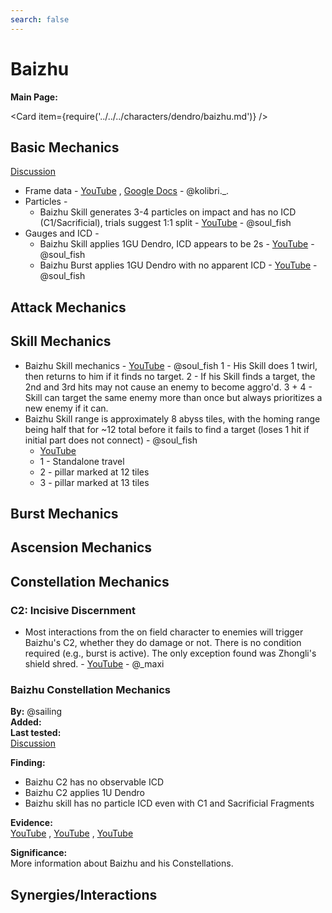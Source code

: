 ```yaml
---
search: false
---
```


# Baizhu

**Main Page:**

<Card item={require('../../../characters/dendro/baizhu.md')} />

## Basic Mechanics
[Discussion](https://tickets.deeznuts.moe/transcripts/baizhu-basic-mechanics)

* Frame data - [YouTube](https://youtu.be/DvAeMykwiwo) , [Google Docs](https://docs.google.com/spreadsheets/d/1u74NvNfOgKS6B0cZYOFUArqA133Kqjr3bjT-KXKUMq0/edit?usp=sharing) - @kolibri._.
* Particles -
    * Baizhu Skill generates 3-4 particles on impact and has no ICD (C1/Sacrificial), trials suggest 1:1 split - [YouTube](https://youtu.be/LS5FsFvX614) - @soul_fish
* Gauges and ICD - 
    * Baizhu Skill applies 1GU Dendro, ICD appears to be 2s - [YouTube](https://youtu.be/olkcMd6Hc8U) - @soul_fish
    * Baizhu Burst applies 1GU Dendro with no apparent ICD - [YouTube](https://youtu.be/2p9tffQMJ2s) - @soul_fish

## Attack Mechanics

## Skill Mechanics

* Baizhu Skill mechanics - [YouTube](https://youtu.be/mZjgxF1ADHI) - @soul_fish
    1 - His Skill does 1 twirl, then returns to him if it finds no target.
    2 - If his Skill finds a target, the 2nd and 3rd hits may not cause an enemy to become aggro'd.
    3 + 4 - Skill can target the same enemy more than once but always prioritizes a new enemy if it can.
* Baizhu Skill range is approximately 8 abyss tiles, with the homing range being half that for ~12 total before it fails to find a target (loses 1 hit if initial part does not connect) - @soul_fish
    * [YouTube](https://youtu.be/I0bmBkfZpXo)  
    * 1 - Standalone travel  
    * 2 - pillar marked at 12 tiles  
    * 3 - pillar marked at 13 tiles

## Burst Mechanics

## Ascension Mechanics

## Constellation Mechanics

### C2: Incisive Discernment

* Most interactions from the on field character to enemies will trigger Baizhu's C2, whether they do damage or not. There is no condition required (e.g., burst is active). The only exception found was Zhongli's shield shred. - [YouTube](https://youtube.com/playlist?list=PLzmzCf29Ka6WHZl4qkdKKTGtFWFBI_qfL) - @_maxi

### Baizhu Constellation Mechanics

**By:** @sailing  
**Added:** <Version date="2023-11-20" />  
**Last tested:** <VersionHl date="2023-11-18" />  
[Discussion](https://tickets.deeznuts.moe/transcripts/baizhu-c2-mechanics)


**Finding:**  
* Baizhu C2 has no observable ICD 
* Baizhu C2 applies 1U Dendro
* Baizhu skill has no particle ICD even with C1 and Sacrificial Fragments

**Evidence:**  
[YouTube](https://youtu.be/nhkrt4S0Lz8) , [YouTube](https://youtu.be/wA_Qib7x9NU) , [YouTube](https://youtu.be/_WBjJymOiMo)  

**Significance:**  
More information about Baizhu and his Constellations.

## Synergies/Interactions
